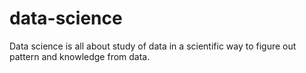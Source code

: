 # data-science
Data science is all about study of data in a scientific way to figure out pattern and knowledge from data.
